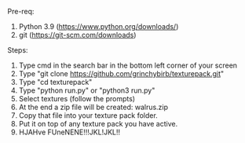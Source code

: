 Pre-req:
1. Python 3.9 (https://www.python.org/downloads/)
2. git (https://git-scm.com/downloads)

Steps:
1. Type cmd in the search bar in the bottom left corner of your screen
2. Type "git clone https://github.com/grinchybirb/texturepack.git"
3. Type "cd texturepack"
4. Type "python run.py" or "python3 run.py"
5. Select textures (follow the prompts)
6. At the end a zip file will be created: walrus.zip
7. Copy that file into your texture pack folder.
8. Put it on top of any texture pack you have active.
9. HJAHve FUneNENE!!!JKL!JKL!!
